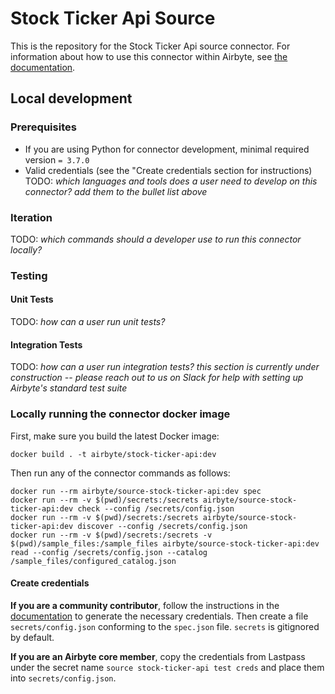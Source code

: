 # Stock Ticker Api Source

This is the repository for the Stock Ticker Api source connector.
For information about how to use this connector within Airbyte, see [the documentation](https://docs.airbyte.com/integrations/sources/stock-ticker-api).

## Local development

### Prerequisites
* If you are using Python for connector development, minimal required version `= 3.7.0`
* Valid credentials (see the "Create credentials section for instructions)
TODO: _which languages and tools does a user need to develop on this connector? add them to the bullet list above_

### Iteration
TODO: _which commands should a developer use to run this connector locally?_

### Testing
#### Unit Tests
TODO: _how can a user run unit tests?_

#### Integration Tests
TODO: _how can a user run integration tests?_
_this section is currently under construction -- please reach out to us on Slack for help with setting up Airbyte's standard test suite_


### Locally running the connector docker image

First, make sure you build the latest Docker image:
```
docker build . -t airbyte/stock-ticker-api:dev
```

Then run any of the connector commands as follows:
```
docker run --rm airbyte/source-stock-ticker-api:dev spec
docker run --rm -v $(pwd)/secrets:/secrets airbyte/source-stock-ticker-api:dev check --config /secrets/config.json
docker run --rm -v $(pwd)/secrets:/secrets airbyte/source-stock-ticker-api:dev discover --config /secrets/config.json
docker run --rm -v $(pwd)/secrets:/secrets -v $(pwd)/sample_files:/sample_files airbyte/source-stock-ticker-api:dev read --config /secrets/config.json --catalog /sample_files/configured_catalog.json
```

#### Create credentials
**If you are a community contributor**, follow the instructions in the [documentation](https://docs.airbyte.com/integrations/sources/stock-ticker-api)
to generate the necessary credentials. Then create a file `secrets/config.json` conforming to the `spec.json` file. `secrets` is gitignored by default.

**If you are an Airbyte core member**, copy the credentials from Lastpass under the secret name `source stock-ticker-api test creds`
and place them into `secrets/config.json`.

